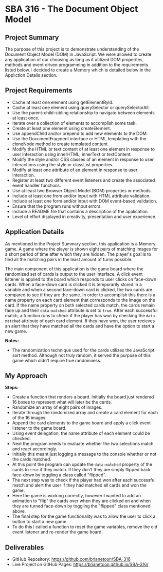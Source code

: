 # SBA 316 - The Document Object Model

## Project Summary

The purpose of this project is to demonstrate understanding of the Document Object Model (DOM) in JavaScript. We were allowed to create any application of our choosing as long as it utilized DOM properites, methods and event driven programming in addition to the requirements listed below. I decided to create a Memory which is detailed below in the Appliction Details section.

## Project Requirements

- Cache at least one element using getElementById.
- Cache at least one element using querySelector or querySelectorAll.
- Use the parent-child-sibling relationship to navigate between elements at least once.
- Iterate over a collection of elements to accomplish some task.
- Create at least one element using createElement.
- Use appendChild and/or prepend to add new elements to the DOM.
- Use the DocumentFragment interface or HTML templating with the cloneNode method to create templated content.
- Modify the HTML or text content of at least one element in response to user interaction using innerHTML, innerText or textContent.
- Modify the style and/or CSS classes of an element in response to user interactions using the style or classList properties.
- Modify at least one attribute of an element in response to user interaction.
- Register at least two different event listeners and create the associated event handler functions.
- Use at least two Browser Object Model (BOM) properties or methods.
- Include at least one from and/or input with HTML attribute validation.
- Include at least one form and/or input with DOM event-based validation.
- Ensure that the program runs without errors.
- Include a README file that contains a description of the application.
- Level of effort displayed in creativity, presentation and user experience.

## Application Details

As mentioned in the Project Summary section, this application is a Memory game. A game where the player is shown eight pairs of matching images for a short period of time after which they are hidden. The player's goal is to find all the matching pairs in the least amount of turns possible. 

The main component of this application is the game board where the randomized set of cards is output to the user interface. A click event listener is applied to the board which responds to user clicks on face-down cards. When a face-down card is clicked it is temporarily stored in a variable and when a second face-down card is clicked, the two cards are compared to see if they are the same. In order to accomplish this there is a name property on each card element that corresponds to the image on the card. If the name property on both selected cards match, the cards remain face up and their `data-matched` attribute is set to `true`. After each successful match, a function runs to check if the player has won by checking the `data-matched` attribute of each card element. If they have won, the user recieves an alert that they have matched all the cards and have the option to start a new game.

**Notes:**

- The randomization technique used for the cards utilizes the JavaScript sort method. Although not truly random, it served the purpose of this game which didn't require true randomness.

## My Approach

**Steps:**

- Create a function that renders a board. Initially the board just rendered 16 boxes to represent what will later be the cards.
- Randomize an array of eight pairs of images.
- Iterate through the randomized array and create a card element for each of the 16 images.
- Append the card elements to the game board and apply a click event listener to the game board.
- Using event delegation, the name attribute of each element could be checked.
- Next the program needs to evaluate whether the two selections match and react accordingly.
- Initially this meant just logging a message to the console whether or not the cards matched.
- At this point the program can update the `data-matched` property of the cards to `true` if they match. If they don't they are simply flipped back face-down by toggling a class called "flipped".
- The next step was to check if the player had won after each successful match and alert the user if they had matched all cards and won the game.
- Here the game is working correctly, however I wanted to add an animation to "flip" the cards over when they are clicked on and when they are turned face-down by toggling the "flipped" class mentioned above.
- The final step for the game functionality was to allow the user to click a button to start a new game.
- To do this I called a function to reset the game variables, remove the old event listener and re-render the game board.

## Deliverables

- GitHub Repository: https://github.com/brianetoon/SBA-316
- Live Project on GitHub Pages: https://brianetoon.github.io/SBA-316/
